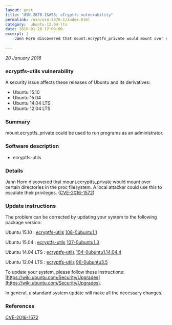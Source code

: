 ```yaml
---
layout: post
title: "USN-2876-1&#58; eCryptfs vulnerability"
permalink: /usn/usn-2876-1/index.html
category:  ubuntu-12.04-lts
date: 2016-01-20 12:00:00
excerpt: |
    Jann Horn discovered that mount.ecryptfs_private would mount over certain directories in the proc filesystem. A local attacker could use this to escalate their privileges. ([CVE-2016-1572](http://people.ubuntu.com/~ubuntu-security/cve/CVE-2016-1572)) 
    
--- 
```

 
 

*20 January 2016*

### ecryptfs-utils vulnerability

A security issue affects these releases of Ubuntu and its derivatives:

* Ubuntu 15.10
* Ubuntu 15.04
* Ubuntu 14.04 LTS
* Ubuntu 12.04 LTS

### Summary

mount.ecryptfs_private could be used to run programs as an administrator. 

### Software description

* ecryptfs-utils 

### Details

Jann Horn discovered that mount.ecryptfs_private would mount over certain directories in the proc filesystem. A local attacker could use this to escalate their privileges. ([CVE-2016-1572](http://people.ubuntu.com/~ubuntu-security/cve/CVE-2016-1572)) 

### Update instructions

The problem can be corrected by updating your system to the following package version:

Ubuntu 15.10
 : [ecryptfs-utils](https://launchpad.net/ubuntu/+source/ecryptfs-utils) <span> [108-0ubuntu1.1](https://launchpad.net/ubuntu/+source/ecryptfs-utils/108-0ubuntu1.1) </span> 

Ubuntu 15.04
 : [ecryptfs-utils](https://launchpad.net/ubuntu/+source/ecryptfs-utils) <span> [107-0ubuntu1.3](https://launchpad.net/ubuntu/+source/ecryptfs-utils/107-0ubuntu1.3) </span> 

Ubuntu 14.04 LTS
 : [ecryptfs-utils](https://launchpad.net/ubuntu/+source/ecryptfs-utils) <span> [104-0ubuntu1.14.04.4](https://launchpad.net/ubuntu/+source/ecryptfs-utils/104-0ubuntu1.14.04.4) </span> 

Ubuntu 12.04 LTS
 : [ecryptfs-utils](https://launchpad.net/ubuntu/+source/ecryptfs-utils) <span> [96-0ubuntu3.5](https://launchpad.net/ubuntu/+source/ecryptfs-utils/96-0ubuntu3.5) </span> 

To update your system, please follow these instructions: [https://wiki.ubuntu.com/Security/Upgrades](https://wiki.ubuntu.com/Security/Upgrades).

In general, a standard system update will make all the necessary changes. 

### References

 
 [CVE-2016-1572](http://people.ubuntu.com/~ubuntu-security/cve/CVE-2016-1572)
 

